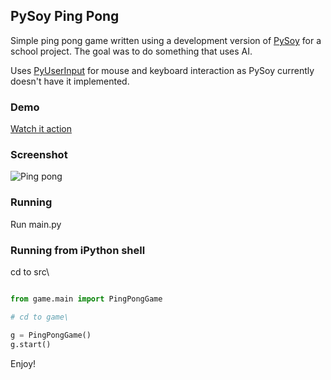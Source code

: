 ## PySoy Ping Pong ##

Simple ping pong game written using a development version of [PySoy](http://www.pysoy.org/) for a school project. The goal was to do something that uses AI.

Uses [PyUserInput](https://github.com/SavinaRoja/PyUserInput) for mouse and keyboard interaction as PySoy currently doesn't have it implemented.


### Demo ###

[Watch it action](http://www.youtube.com/watch?v=VYfN-gngqr0&feature=youtu.be)

### Screenshot ###


![Ping pong](https://lh4.googleusercontent.com/tZVaxU_0QPXkjbtfe4m1rVw6oZvwC2rct0-AhEklHJrApg_t_84_klT4mapVEOy1br0g4mnHmB2vukIzW0z0aVjK5UotRK1VWJ-Xay_vfi9gFoUj1Ao47W4xGw)

### Running ###

Run main.py


### Running from iPython shell ###

cd to src\

```python

from game.main import PingPongGame

# cd to game\ 

g = PingPongGame()
g.start()

```

Enjoy!
